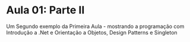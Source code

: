 Aula 01: Parte II
========

Um Segundo exemplo da Primeira Aula - mostrando a programação com Introdução a .Net e Orientação a Objetos, Design Patterns e Singleton

